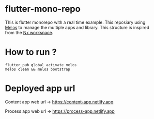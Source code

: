 # flutter-mono-repo

This is flutter monorepo with a real time example. This reposiary using [Melos](https://github.com/invertase/melos) to manage the multiple apps and library. This structure is inspired from the [Nx workspace](https://nx.dev/). 

# How to run ?
```
flutter pub global activate melos
melos clean && melos bootstrap
```

# Deployed app url

Content app web url -> https://content-app.netlify.app

Process app web url -> https://process-app.netlify.app

